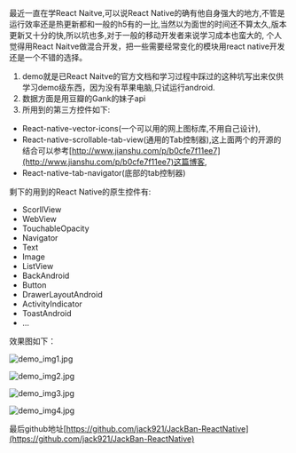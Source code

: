 最近一直在学React Naitve,可以说React Native的确有他自身强大的地方,不管是运行效率还是热更新都和一般的h5有的一比,当然以为面世的时间还不算太久,版本更新又十分的快,所以坑也多,对于一般的移动开发者来说学习成本也蛮大的, 个人觉得用React Naitve做混合开发，把一些需要经常变化的模块用react native开发还是一个不错的选择。

1. demo就是已React Naitve的官方文档和学习过程中踩过的这种坑写出来仅供学习demo级东西，因为没有苹果电脑,只试运行android.
2. 数据方面是用豆瓣的Gank的妹子api
3. 所用到的第三方控件如下:
- React-native-vector-icons(一个可以用的网上图标库,不用自己设计),
- React-native-scrollable-tab-view(通用的Tab控制器),这上面两个的开源的结合可以参考[http://www.jianshu.com/p/b0cfe7f11ee7](http://www.jianshu.com/p/b0cfe7f11ee7)这篇博客,
-  React-native-tab-navigator(底部的tab控制器)

剩下的用到的React Native的原生控件有:
- ScorllView
- WebView
- TouchableOpacity
- Navigator
- Text
- Image
- ListView
- BackAndroid
- Button
- DrawerLayoutAndroid
- ActivityIndicator
- ToastAndroid
- ...

效果图如下：

![demo_img1.jpg](http://upload-images.jianshu.io/upload_images/925576-a2ecb0e32ef034a8.jpg?imageMogr2/auto-orient/strip%7CimageView2/2/w/1240)

![
![demo_img2.jpg](http://upload-images.jianshu.io/upload_images/925576-f7bfb21db961d4dd.jpg?imageMogr2/auto-orient/strip%7CimageView2/2/w/1240)
](http://upload-images.jianshu.io/upload_images/925576-c441daf9615d0f6f.jpg?imageMogr2/auto-orient/strip%7CimageView2/2/w/1240)

![demo_img3.jpg](http://upload-images.jianshu.io/upload_images/925576-96cb8eab949aeed7.jpg?imageMogr2/auto-orient/strip%7CimageView2/2/w/1240)

![demo_img4.jpg](http://upload-images.jianshu.io/upload_images/925576-6369f8477f0414c0.jpg?imageMogr2/auto-orient/strip%7CimageView2/2/w/1240)


最后github地址[https://github.com/jack921/JackBan-ReactNative](https://github.com/jack921/JackBan-ReactNative)
